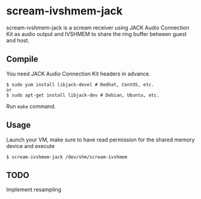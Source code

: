 # scream-ivshmem-jack

scream-ivshmem-jack is a scream receiver using JACK Audio Connection Kit as audio output and IVSHMEM to share the ring buffer between guest and host.

## Compile

You need JACK Audio Connection Kit headers in advance.

```shell
$ sudo yum install libjack-devel # Redhat, CentOS, etc.
or
$ sudo apt-get install libjack-dev # Debian, Ubuntu, etc.
```

Run `make` command.

## Usage

Launch your VM, make sure to have read permission for the shared memory device and execute

```shell
$ scream-ivshmem-jack /dev/shm/scream-ivshmem
```
## TODO

Implement resampling
